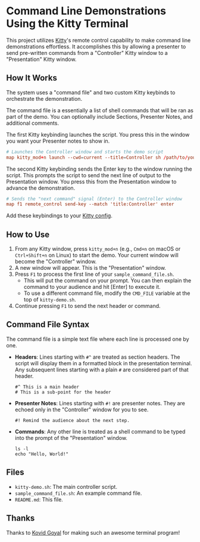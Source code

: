 # Command Line Demonstrations Using the Kitty Terminal

This project utilizes [Kitty](https://sw.kovidgoyal.net/kitty/)'s remote control capability to make command line demonstrations effortless. It accomplishes this by allowing a presenter to send pre-written commands from a "Controller" Kitty window to a "Presentation" Kitty window.

## How It Works

The system uses a "command file" and two custom Kitty keybinds to orchestrate the demonstration.

The command file is a essentially a list of shell commands that will be ran as part of the demo. You can optionally include Sections, Presenter Notes, and additional comments.

The first Kitty keybinding launches the script. You press this in the window you want your Presenter notes to show in.

```~/.config/kitty/kitty.conf
# Launches the Controller window and starts the demo script
map kitty_mod+n launch --cwd=current --title=Controller sh /path/to/your/kitty-demo/kitty-demo.sh
```

The second Kitty keybinding sends the Enter key to the window running the script. This prompts the script to send the next line of output to the Presentation window. You press this from the Presentation window to advance the demonstration.

```~/.config/kitty/kitty.conf
# Sends the "next command" signal (Enter) to the Controller window
map f1 remote_control send-key --match 'title:Controller' enter
```

Add these keybindings to your [Kitty config](https://sw.kovidgoyal.net/kitty/conf/).

## How to Use

1.  From any Kitty window, press `kitty_mod+n` (e.g., `Cmd+n` on macOS or `Ctrl+Shift+n` on Linux) to start the demo. Your current window will become the "Controller" window.
2.  A new window will appear. This is the "Presentation" window.
3.  Press `F1` to process the first line of your `sample_command_file.sh`.
    - This will put the command on your prompt. You can then explain the command to your audience and hit [Enter] to execute it.
    - To use a different command file, modify the `CMD_FILE` variable at the top of `kitty-demo.sh`.
4.  Continue pressing `F1` to send the next header or command.

## Command File Syntax

The command file is a simple text file where each line is processed one by one.

*   **Headers**: Lines starting with `#^` are treated as section headers. The script will display them in a formatted block in the presentation terminal. Any subsequent lines starting with a plain `#` are considered part of that header.
    ```
    #^ This is a main header
    # This is a sub-point for the header
    ```
*   **Presenter Notes**: Lines starting with `#!` are presenter notes. They are echoed only in the "Controller" window for you to see.
    ```
    #! Remind the audience about the next step.
    ```
*   **Commands**: Any other line is treated as a shell command to be typed into the prompt of the "Presentation" window.
    ```
    ls -l
    echo "Hello, World!"
    ```

## Files

*   `kitty-demo.sh`: The main controller script.
*   `sample_command_file.sh`: An example command file.
*   `README.md`: This file.

## Thanks

Thanks to [Kovid Goyal](https://sw.kovidgoyal.net/kitty/support/) for making such an awesome terminal program!
